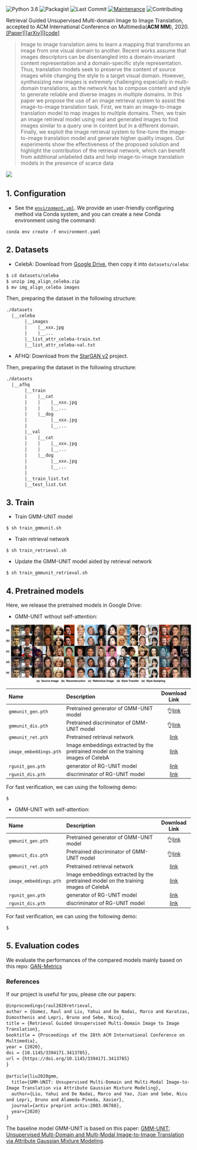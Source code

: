 ![Python 3.6](https://img.shields.io/badge/python-3.6.8-green.svg)
![Packagist](https://img.shields.io/badge/Pytorch-1.6.0-red.svg)
![Last Commit](https://img.shields.io/github/last-commit/yhlleo/RG-UNIT)
[![Maintenance](https://img.shields.io/badge/Maintained%3F-yes-blue.svg)]((https://github.com/yhlleo/RG-UNIT/graphs/commit-activity))
![Contributing](https://img.shields.io/badge/contributions-welcome-brightgreen.svg?style=flat)


Retrieval Guided Unsupervised Multi-domain Image to Image Translation, accepted to ACM International Conference on Multimedia(**ACM MM**), 2020. [[Paper]](https://dl.acm.org/doi/pdf/10.1145/3394171.3413785)|[[arXiv]](http://arxiv.org/abs/2008.04991)|[[code]](https://github.com/yhlleo/RG-UNIT)

 > Image to image translation aims to learn a mapping that transforms an image from one visual domain to another. Recent works assume that images descriptors can be disentangled into a domain-invariant content representation and a domain-specific style representation. Thus, translation models seek to preserve the content of source images while changing the style to a target visual domain. However, synthesizing new images is extremely challenging especially in multi-domain translations, as the network has to compose content and style to generate reliable and diverse images in multiple domains. In this paper we propose the use of an image retrieval system to assist the image-to-image translation task. First, we train an image-to-image translation model to map images to multiple domains. Then, we train an image retrieval model using real and generated images to find images similar to a query one in content but in a different domain. Finally, we exploit the image retrieval system to fine-tune the image-to-image translation model and generate higher quality images. Our experiments show the effectiveness of the proposed solution and highlight the contribution of the retrieval network, which can benefit from additional unlabeled data and help image-to-image translation models in the presence of scarce data

![](./figures/framework.png)

## 1. Configuration

 - See the [`environment.yml`](./environment.yaml). We provide an user-friendly configuring method via Conda system, and you can create a new Conda environment using the command:

```
conda env create -f environment.yaml
```

## 2. Datasets

 - CelebA: Download from [Google Drive](https://drive.google.com/open?id=1HnayuXVgqhT1RPzjSV_-yvCp5SxMXPo6), then copy it into `datasets/celeba`:

```
$ cd datasets/celeba
$ unzip img_align_celeba.zip
$ mv img_align_celeba images
```

Then, preparing the dataset in the following structure:

```
./datasets
  |__celeba
       |__images
       |    |__xxx.jpg
       |    |__...
       |__list_attr_celeba-train.txt
       |__list_attr_celeba-val.txt
```

 - AFHQ: Download from the [StarGAN v2](https://github.com/clovaai/stargan-v2) project. 

Then, preparing the dataset in the following structure:

```
./datasets
  |__afhq
       |__train
       |    |__cat
       |    |    |__xxx.jpg
       |    |    |__...
       |    |__dog
       |         |__xxx.jpg
       |         |__...
       |__val
       |    |__cat
       |    |    |__xxx.jpg
       |    |    |__...
       |    |__dog
       |         |__xxx.jpg
       |         |__...
       |
       |__train_list.txt
       |__test_list.txt
```

## 3. Train

 - Train GMM-UNIT model

```
$ sh train_gmmunit.sh
```

 - Train retrieval network

```
$ sh train_retrieval.sh
```

 - Update the GMM-UNIT model aided by retrieval network

```
$ sh train_gmmunit_retrieval.sh
```


## 4. Pretrained models 

Here, we release the pretrained models in Google Drive:


 - GMM-UNIT without self-attention:

![](figures/gmm-unit-test-noatt.jpg)

|Name|Description|Download Link|
|:----|:----|:----:|
|`gmmunit_gen.pth`|Pretrained generator of GMM-UNIT model|:ok_hand:[link](https://drive.google.com/file/d/1e9xED3FqsWdZA1a90MNWt2U0fAr29O8o/view?usp=sharing)|
|`gmmunit_dis.pth`|Pretrained discriminator of GMM-UNIT model|:ok_hand:[link](https://drive.google.com/file/d/1v410br_zBZI_YGrzEy5tig2c6ySqbI-7/view?usp=sharing)|
|`gmmunit_ret.pth`|Pretrained retrieval network|[link]()|
|`image_embeddings.pth`|Image embeddings extracted by the pretrained model on the training images of CelebA|[link]()|
|`rgunit_gen.pth`|generator of RG-UNIT model|[link]()|
|`rgunit_dis.pth`|discriminator of RG-UNIT model|[link]()|

For fast verification, we can using the following demo:

```
$ 
```

 - GMM-UNIT with self-attention:

[](figures/gmm-unit-test-att.jpg)

|Name|Description|Download Link|
|:----|:----|:----:|
|`gmmunit_gen.pth`|Pretrained generator of GMM-UNIT model|:ok_hand:[link](https://drive.google.com/file/d/1e9xED3FqsWdZA1a90MNWt2U0fAr29O8o/view?usp=sharing)|
|`gmmunit_dis.pth`|Pretrained discriminator of GMM-UNIT model|:ok_hand:[link](https://drive.google.com/file/d/1v410br_zBZI_YGrzEy5tig2c6ySqbI-7/view?usp=sharing)|
|`gmmunit_ret.pth`|Pretrained retrieval network|[link]()|
|`image_embeddings.pth`|Image embeddings extracted by the pretrained model on the training images of CelebA|[link]()|
|`rgunit_gen.pth`|generator of RG-UNIT model|[link]()|
|`rgunit_dis.pth`|discriminator of RG-UNIT model|[link]()|

For fast verification, we can using the following demo:

```
$ 
```

## 5. Evaluation codes

We evaluate the performances of the compared models mainly based on this repo: [GAN-Metrics](https://github.com/yhlleo/GAN-Metrics)


### References

If our project is useful for you, please cite our papers:

```
@inproceedings{raul2020retrieval,
author = {Gomez, Raul and Liu, Yahui and De Nadai, Marco and Karatzas, Dimosthenis and Lepri, Bruno and Sebe, Nicu},
title = {Retrieval Guided Unsupervised Multi-Domain Image to Image Translation},
booktitle = {Proceedings of the 28th ACM International Conference on Multimedia},
year = {2020},
doi = {10.1145/3394171.3413785},
url = {https://doi.org/10.1145/3394171.3413785}
}

@article{liu2020gmm,
  title={GMM-UNIT: Unsupervised Multi-Domain and Multi-Modal Image-to-Image Translation via Attribute Gaussian Mixture Modeling},
  author={Liu, Yahui and De Nadai, Marco and Yao, Jian and Sebe, Nicu and Lepri, Bruno and Alameda-Pineda, Xavier},
  journal={arXiv preprint arXiv:2003.06788},
  year={2020}
}
```

The baseline model GMM-UNIT is based on this paper: [GMM-UNIT: Unsupervised Multi-Domain and Multi-Modal Image-to-Image Translation via Attribute Gaussian Mixture Modeling](https://arxiv.org/pdf/2003.06788.pdf).
